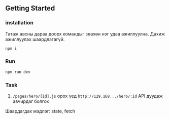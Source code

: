 ## Getting Started

### installation

Татаж авсны дараа доорх командыг зөвхөн нэг удаа ажиллуулна. Дахиж ажиллуулах шаардлагагүй.

```bash
npm i
```

### Run

```bash
npm run dev
```

### Task

1. `/pages/hero/[id].js` орох үед `http://129.168.../hero/:id` API дуудаж авчирдаг болгох

Шаардагдах мэдлэг: state, fetch
